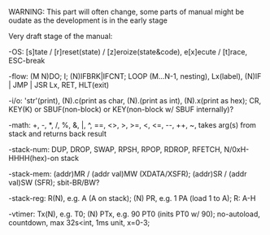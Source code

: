 WARNING: This part will often change, some parts of manual might be oudate as the development is in the early stage

Very draft stage of the manual:

-OS:					[s]tate / [r]reset(state) / [z]eroize(state&code), e[x]ecute / [t]race, ESC-break

-flow: 				(M N)DO; I; (N)IFBRK|IFCNT; LOOP (M...N-1, nesting), Lx(label), (N)IF | JMP | JSR Lx, RET, HLT(exit)

-i/o: 				'str'(print), (N).c(print as char, (N).(print as int), (N).x(print as hex); CR, KEY(K) or SBUF(non-block) or KEY(non-block w/ SBUF internally)?

-math:				+, -, *, /, %, &, |, ^, ==, <>, >, >=, <, <=, --, ++, ~, takes arg(s) from stack and returns back result

-stack-num:		DUP, DROP, SWAP, RPSH, RPOP, RDROP, RFETCH, N/0xH-HHHH(hex)-on stack

-stack-mem:		(addr)MR / (addr val)MW (XDATA/XSFR); (addr)SR / (addr val)SW (SFR); sbit-BR/BW?

-stack-reg:		R(N), e.g. A (A on stack); (N) PR, e.g. 1 PA (load 1 to A); R: A-H

-vtimer: 			Tx(N), e.g. T0; (N) PTx, e.g. 90 PT0 (inits PT0 w/ 90); no-autoload, countdown, max 32s<int, 1ms unit, x=0-3;
